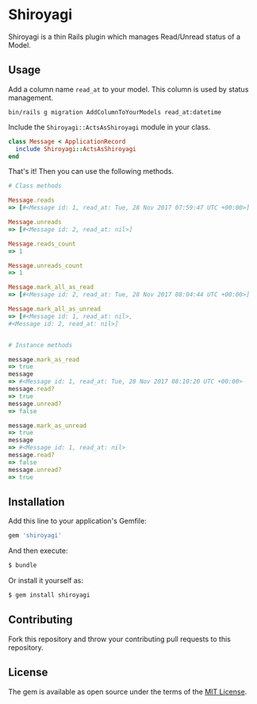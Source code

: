 # Shiroyagi

Shiroyagi is a thin Rails plugin which manages Read/Unread status of a Model.

## Usage

Add a column name `read_at` to your model. This column is used by status management.

```
bin/rails g migration AddColumnToYourModels read_at:datetime
```

Include the `Shiroyagi::ActsAsShiroyagi` module in your class.

```ruby
class Message < ApplicationRecord
  include Shiroyagi::ActsAsShiroyagi
end
```

That's it! Then you can use the following methods.

```ruby
# Class methods

Message.reads
=> [#<Message id: 1, read_at: Tue, 28 Nov 2017 07:59:47 UTC +00:00>]

Message.unreads
=> [#<Message id: 2, read_at: nil>]

Message.reads_count
=> 1

Message.unreads_count
=> 1

Message.mark_all_as_read
=> [#<Message id: 2, read_at: Tue, 28 Nov 2017 08:04:44 UTC +00:00>]

Message.mark_all_as_unread
=> [#<Message id: 1, read_at: nil>,
#<Message id: 2, read_at: nil>]


# Instance methods

message.mark_as_read
=> true
message
=> #<Message id: 1, read_at: Tue, 28 Nov 2017 08:10:20 UTC +00:00>
message.read?
=> true
message.unread?
=> false

message.mark_as_unread
=> true
message
=> #<Message id: 1, read_at: nil>
message.read?
=> false
message.unread?
=> true
```

## Installation
Add this line to your application's Gemfile:

```ruby
gem 'shiroyagi'
```

And then execute:
```bash
$ bundle
```

Or install it yourself as:
```bash
$ gem install shiroyagi
```

## Contributing
Fork this repository and throw your contributing pull requests to this repository.

## License
The gem is available as open source under the terms of the [MIT License](http://opensource.org/licenses/MIT).
